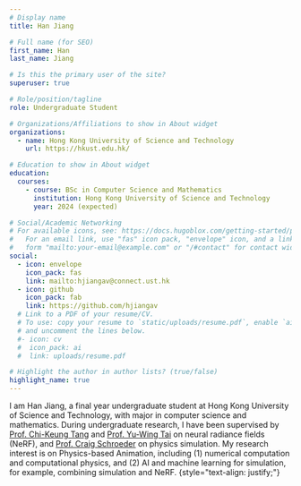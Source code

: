 ```yaml
---
# Display name
title: Han Jiang

# Full name (for SEO)
first_name: Han
last_name: Jiang

# Is this the primary user of the site?
superuser: true

# Role/position/tagline
role: Undergraduate Student

# Organizations/Affiliations to show in About widget
organizations:
  - name: Hong Kong University of Science and Technology
    url: https://hkust.edu.hk/

# Education to show in About widget
education:
  courses:
    - course: BSc in Computer Science and Mathematics
      institution: Hong Kong University of Science and Technology
      year: 2024 (expected)

# Social/Academic Networking
# For available icons, see: https://docs.hugoblox.com/getting-started/page-builder/#icons
#   For an email link, use "fas" icon pack, "envelope" icon, and a link in the
#   form "mailto:your-email@example.com" or "/#contact" for contact widget.
social:
  - icon: envelope
    icon_pack: fas
    link: mailto:hjiangav@connect.ust.hk
  - icon: github
    icon_pack: fab
    link: https://github.com/hjiangav
  # Link to a PDF of your resume/CV.
  # To use: copy your resume to `static/uploads/resume.pdf`, enable `ai` icons in `params.yaml`,
  # and uncomment the lines below.
  #- icon: cv
  #  icon_pack: ai
  #  link: uploads/resume.pdf

# Highlight the author in author lists? (true/false)
highlight_name: true
---
```


I am Han Jiang, a final year undergraduate student at Hong Kong University of Science and Technology, with major in computer science and mathematics. During undergraduate research, I have been supervised by [Prof. Chi-Keung Tang](https://cse.hkust.edu.hk/~cktang/) and [Prof. Yu-Wing Tai](https://yuwingtai.github.io/) on neural radiance fields (NeRF), and [Prof. Craig Schroeder](https://www.cs.ucr.edu/~craigs/) on physics simulation. My research interest is on Physics-based Animation, including (1) numerical computation and computational physics, and (2) AI and machine learning for simulation, for example, combining simulation and NeRF.
{style="text-align: justify;"}
